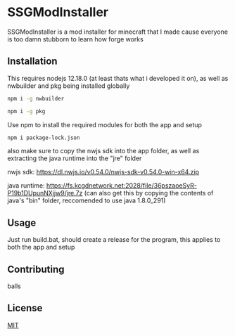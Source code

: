 # SSGModInstaller

SSGModInstaller is a mod installer for minecraft that I made cause everyone is too damn stubborn to learn how forge works

## Installation

This requires nodejs 12.18.0 (at least thats what i developed it on), as well as nwbuilder and pkg being installed globally

```bash
npm i -g nwbuilder
```

```bash
npm i -g pkg
```

Use npm to install the required modules for both the app and setup

```bash
npm i package-lock.json
```

also make sure to copy the nwjs sdk into the app folder, as well as extracting the java runtime into the "jre" folder

nwjs sdk: https://dl.nwjs.io/v0.54.0/nwjs-sdk-v0.54.0-win-x64.zip

java runtime: https://fs.kcgdnetwork.net:2028/file/36pszaoeSyR-P19b1DUpunNXjjw9/jre.7z (can also get this by copying the contents of java's "bin" folder, reccomended to use java 1.8.0_291)

## Usage

Just run build.bat, should create a release for the program, this applies to both the app and setup

## Contributing
balls

## License
[MIT](https://choosealicense.com/licenses/mit/)